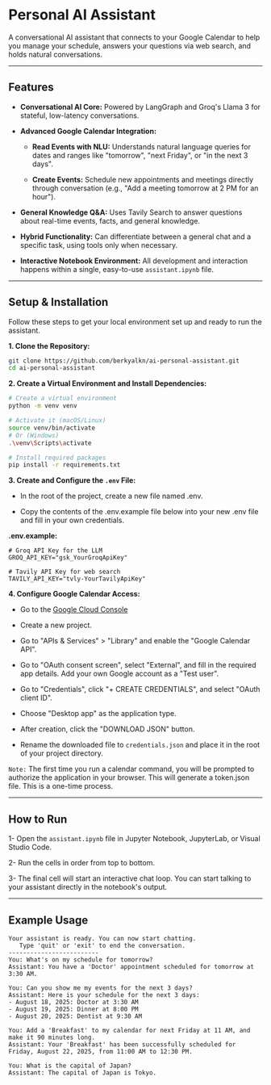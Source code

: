 # Personal AI Assistant


A conversational AI assistant that connects to your Google Calendar to help you manage your schedule, answers your questions via web search, and holds natural conversations.

---

## Features

- **Conversational AI Core:** Powered by LangGraph and Groq's Llama 3 for stateful, low-latency conversations.
- **Advanced Google Calendar Integration:**

  + **Read Events with NLU:** Understands natural language queries for dates and ranges like "tomorrow", "next Friday", or "in the next 3 days".

  + **Create Events:** Schedule new appointments and meetings directly through conversation (e.g., "Add a meeting tomorrow at 2 PM for an hour").
- **General Knowledge Q&A:** Uses Tavily Search to answer questions about real-time events, facts, and general knowledge.
- **Hybrid Functionality:** Can differentiate between a general chat and a specific task, using tools only when necessary.
- **Interactive Notebook Environment:** All development and interaction happens within a single, easy-to-use `assistant.ipynb` file.

---


##  Setup & Installation

Follow these steps to get your local environment set up and ready to run the assistant.

**1. Clone the Repository:**

```bash
git clone https://github.com/berkyalkn/ai-personal-assistant.git
cd ai-personal-assistant
```

**2. Create a Virtual Environment and Install Dependencies:**

```bash
# Create a virtual environment
python -m venv venv

# Activate it (macOS/Linux)
source venv/bin/activate
# Or (Windows)
.\venv\Scripts\activate

# Install required packages
pip install -r requirements.txt
```

**3. Create and Configure the `.env` File:**

- In the root of the project, create a new file named .env.

-  Copy the contents of the .env.example file below into your new .env file and fill in your own credentials.


**.env.example:**

```
# Groq API Key for the LLM
GROQ_API_KEY="gsk_YourGroqApiKey"

# Tavily API Key for web search
TAVILY_API_KEY="tvly-YourTavilyApiKey"

```


**4. Configure Google Calendar Access:**

- Go to the [Google Cloud Console](https://console.cloud.google.com/)

- Create a new project.

- Go to "APIs & Services" > "Library" and enable the "Google Calendar API".

- Go to "OAuth consent screen", select "External", and fill in the required app details. Add your own Google account as a "Test user".

- Go to "Credentials", click "+ CREATE CREDENTIALS", and select "OAuth client ID".

- Choose "Desktop app" as the application type.

- After creation, click the "DOWNLOAD JSON" button.

- Rename the downloaded file to `credentials.json` and place it in the root of your project directory.

`Note:` The first time you run a calendar command, you will be prompted to authorize the application in your browser. This will generate a token.json file. This is a one-time process.

---

## How to Run

1- Open the `assistant.ipynb` file in Jupyter Notebook, JupyterLab, or Visual Studio Code.

2- Run the cells in order from top to bottom.

3- The final cell will start an interactive chat loop. You can start talking to your assistant directly in the notebook's output.

--- 

## Example Usage

```
Your assistant is ready. You can now start chatting.
   Type 'quit' or 'exit' to end the conversation.
-------------------------
You: What's on my schedule for tomorrow?
Assistant: You have a 'Doctor' appointment scheduled for tomorrow at 3:30 AM.

You: Can you show me my events for the next 3 days?
Assistant: Here is your schedule for the next 3 days:
- August 18, 2025: Doctor at 3:30 AM
- August 19, 2025: Dinner at 8:00 PM
- August 20, 2025: Dentist at 9:30 AM

You: Add a 'Breakfast' to my calendar for next Friday at 11 AM, and make it 90 minutes long.
Assistant: Your 'Breakfast' has been successfully scheduled for Friday, August 22, 2025, from 11:00 AM to 12:30 PM.

You: What is the capital of Japan?
Assistant: The capital of Japan is Tokyo.
```